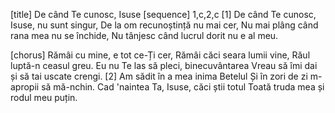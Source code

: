 [title] De când Te cunosc, Isuse
[sequence] 1,c,2,c
[1]
De când Te cunosc, Isuse, nu sunt singur,
De la om recunoștință nu mai cer,
Nu mai plâng când rana mea nu se închide,
Nu tânjesc când lucrul dorit nu e al meu.

[chorus]
Rămâi cu mine, e tot ce-Ți cer,
Rămâi căci seara lumii vine,
Răul luptă-n ceasul greu.
Eu nu Te las să pleci, binecuvântarea
Vreau să îmi dai și să tai uscate crengi.
[2]
Am sădit în a mea inima Betelul
Și în zori de zi m-apropii să mă-nchin.
Cad 'naintea Ta, Isuse, căci știi totul
Toată truda mea și rodul meu puțin.

